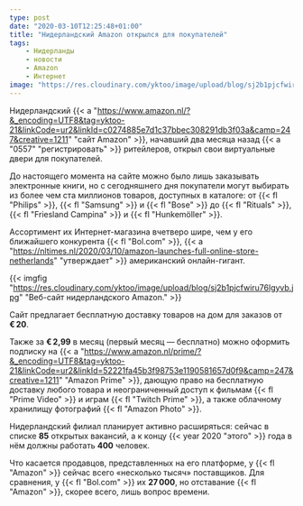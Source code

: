 ```yaml
---
type: post
date: "2020-03-10T12:25:48+01:00"
title: "Нидерландский Amazon открылся для покупателей"
tags:
    - Нидерланды
    - новости
    - Amazon
    - Интернет
image: "https://res.cloudinary.com/yktoo/image/upload/blog/sj2b1pjcfwiru76lgyvb.jpg"
---
```


Нидерландский {{< a "https://www.amazon.nl/?&_encoding=UTF8&tag=yktoo-21&linkCode=ur2&linkId=c0274885e7d1c37bbec308291db3f03a&camp=247&creative=1211" "сайт Amazon" >}}, начавший два месяца назад {{< a "0557" "регистрировать" >}} ритейлеров, открыл свои виртуальные двери для покупателей.

До настоящего момента на сайте можно было лишь заказывать электронные книги, но с сегодняшнего дня покупатели могут выбирать из более чем ста миллионов товаров, доступных в каталоге: от {{< fl "Philips" >}}, {{< fl "Samsung" >}} и {{< fl "Bose" >}} до {{< fl "Rituals" >}}, {{< fl "Friesland Campina" >}} и {{< fl "Hunkemöller" >}}.

<!--more-->

Ассортимент их Интернет-магазина вчетверо шире, чем у его ближайшего конкурента {{< fl "Bol.com" >}}, {{< a "https://nltimes.nl/2020/03/10/amazon-launches-full-online-store-netherlands" "утверждает" >}} американский онлайн-гигант.

{{< imgfig "https://res.cloudinary.com/yktoo/image/upload/blog/sj2b1pjcfwiru76lgyvb.jpg" "Веб-сайт нидерландского Amazon." >}}

Сайт предлагает бесплатную доставку товаров на дом для заказов от **€ 20**.

Также за **€ 2,99** в месяц (первый месяц — бесплатно) можно оформить подписку на {{< a "https://www.amazon.nl/prime/?&_encoding=UTF8&tag=yktoo-21&linkCode=ur2&linkId=52221fa45b3f98753e1190581657d0f9&camp=247&creative=1211" "Amazon Prime" >}}, дающую право на бесплатную доставку любого товара и неограниченный доступ к фильмам {{< fl "Prime Video" >}} и играм {{< fl "Twitch Prime" >}}, а также облачному хранилищу фотографий {{< fl "Amazon Photo" >}}.

Нидерландский филиал планирует активно расширяться: сейчас в списке **85** открытых вакансий, а к концу {{< year 2020 "этого" >}} года в нём должны работать **400** человек.

Что касается продавцов, представленных на его платформе, у {{< fl "Amazon" >}} сейчас всего «несколько тысяч» поставщиков. Для сравнения, у {{< fl "Bol.com" >}} их **27 000**, но отставание {{< fl "Amazon" >}}, скорее всего, лишь вопрос времени.